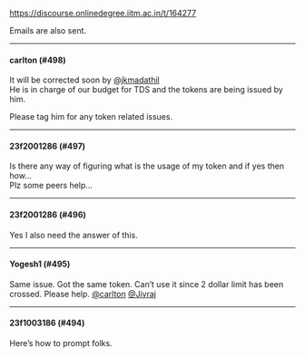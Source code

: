 https://discourse.onlinedegree.iitm.ac.in/t/164277

Emails are also sent.</p><hr>

<h4>carlton (#498)</h4>
<p>It will be corrected soon by <a class="mention" href="/u/jkmadathil">@jkmadathil</a><br/>
He is in charge of our budget for TDS and the tokens are being issued by him.</p>
<p>Please tag him for any token related issues.</p><hr>

<h4>23f2001286 (#497)</h4>
<p>Is there any way of figuring what is the usage of my token and if yes then how…<br/>
Plz some peers help…</p><hr>

<h4>23f2001286 (#496)</h4>
<p>Yes I also need the answer of this.</p><hr>

<h4>Yogesh1 (#495)</h4>
<p>Same issue. Got the same token. Can’t use it since 2 dollar limit has been crossed. Please help. <a class="mention" href="/u/carlton">@carlton</a> <a class="mention" href="/u/jivraj">@Jivraj</a></p><hr>

<h4>23f1003186 (#494)</h4>
<p>Here’s how to prompt folks.